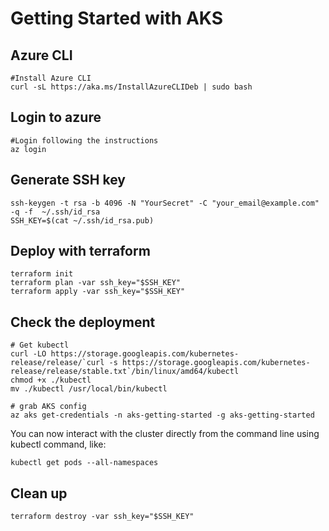# Getting Started with AKS

## Azure CLI

```
#Install Azure CLI
curl -sL https://aka.ms/InstallAzureCLIDeb | sudo bash
```

## Login to azure

```
#Login following the instructions
az login
```

## Generate SSH key

```
ssh-keygen -t rsa -b 4096 -N "YourSecret" -C "your_email@example.com" -q -f  ~/.ssh/id_rsa
SSH_KEY=$(cat ~/.ssh/id_rsa.pub)
```

## Deploy with terraform

```
terraform init
terraform plan -var ssh_key="$SSH_KEY"
terraform apply -var ssh_key="$SSH_KEY"
```

## Check the deployment

```
# Get kubectl
curl -LO https://storage.googleapis.com/kubernetes-release/release/`curl -s https://storage.googleapis.com/kubernetes-release/release/stable.txt`/bin/linux/amd64/kubectl
chmod +x ./kubectl
mv ./kubectl /usr/local/bin/kubectl

# grab AKS config
az aks get-credentials -n aks-getting-started -g aks-getting-started
```
You can now interact with the cluster directly from the command line using kubectl command, like:
```
kubectl get pods --all-namespaces
```

## Clean up

```
terraform destroy -var ssh_key="$SSH_KEY"
```
